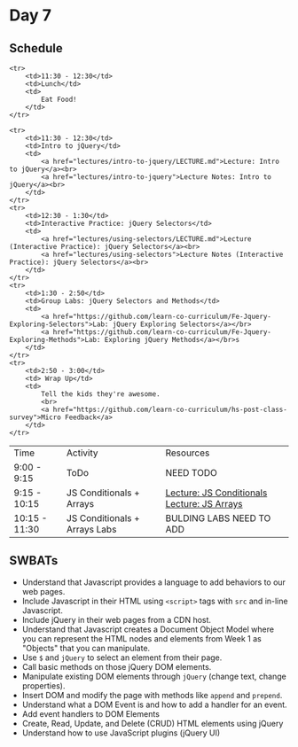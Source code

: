 # Day 7

## Schedule

<table>
    <tr>
        <td>Time</td>
        <td>Activity</td>
        <td>Resources</td>
    </tr>
    <tr>
        <td>9:00 - 9:15</td>
        <td>ToDo</td>
        <td>
            NEED TODO
        </td>
    </tr>
    <tr>
        <td>9:15 - 10:15</td>
        <td>JS Conditionals + Arrays </td>
        <td>
            <a href="lectures/js-conditionals-structures/LECTURE.md">Lecture: JS Conditionals</a>
            <a href="lectures/js-arrays/LECTURE.md">Lecture: JS Arrays</a> 
        </td>
    </tr>
    <tr>
        <td>10:15 - 11:30</td>
        <td>JS Conditionals + Arrays Labs </td>
        <td>
           BULDING LABS NEED TO ADD
        </td>
    </tr>

    <tr>
        <td>11:30 - 12:30</td>
        <td>Lunch</td>
        <td>
            Eat Food!
        </td>
    </tr>

    <tr>
        <td>11:30 - 12:30</td>
        <td>Intro to jQuery</td>
        <td>
            <a href="lectures/intro-to-jquery/LECTURE.md">Lecture: Intro to jQuery</a><br>
            <a href="lectures/intro-to-jquery">Lecture Notes: Intro to jQuery</a><br>
        </td>
    </tr>
    <tr>
        <td>12:30 - 1:30</td>
        <td>Interactive Practice: jQuery Selectors</td>
        <td>
            <a href="lectures/using-selectors/LECTURE.md">Lecture (Interactive Practice): jQuery Selectors</a><br>
            <a href="lectures/using-selectors">Lecture Notes (Interactive Practice): jQuery Selectors</a><br>
        </td>
    </tr>
    <tr>
        <td>1:30 - 2:50</td>
        <td>Group Labs: jQuery Selectors and Methods</td>
        <td>
            <a href="https://github.com/learn-co-curriculum/Fe-Jquery-Exploring-Selectors">Lab: jQuery Exploring Selectors</a></br>
            <a href="https://github.com/learn-co-curriculum/Fe-Jquery-Exploring-Methods">Lab: Exploring jQuery Methods</a></br>s
        </td>
    </tr>
    <tr>
        <td>2:50 - 3:00</td>
        <td> Wrap Up</td>
        <td> 
            Tell the kids they're awesome.
            <br>
            <a href="https://github.com/learn-co-curriculum/hs-post-class-survey">Micro Feedback</a>
        </td>
    </tr>
</table>

## SWBATs

+ Understand that Javascript provides a language to add behaviors to our web pages.
+ Include Javascript in their HTML using `<script>` tags with `src` and in-line Javascript.
+ Include jQuery in their web pages from a CDN host.
+ Understand that Javascript creates a Document Object Model where you can represent the HTML nodes and elements from Week 1 as "Objects" that you can manipulate.
+ Use `$` and `jQuery` to select an element from their page.
+ Call basic methods on those jQuery DOM elements.
+ Manipulate existing DOM elements through `jQuery` (change text, change properties).
+ Insert DOM and modify the page with methods like `append` and `prepend`.
+ Understand what a DOM Event is and how to add a handler for an event.
+ Add event handlers to DOM Elements
+ Create, Read, Update, and Delete (CRUD) HTML elements using jQuery
+ Understand how to use JavaScript plugins (jQuery UI)